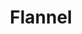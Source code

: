 ---
title: Flannel
show_read_time: false
show_toc: false
redirect_from: latest/getting-started/kubernetes/installation/flannel/index
canonical_url: 'https://docs.projectcalico.org/v3.9/getting-started/kubernetes/installation/flannel/index'
---